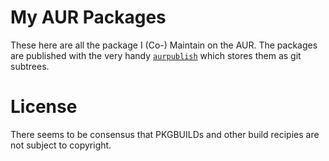 # My AUR Packages

These here are all the package I (Co-) Maintain on the AUR.
The packages are published with the very handy [`aurpublish`](https://github.com/eli-schwartz/aurpublish) which stores them as git subtrees.

# License

There seems to be consensus that PKGBUILDs and other build recipies are not
subject to copyright.
